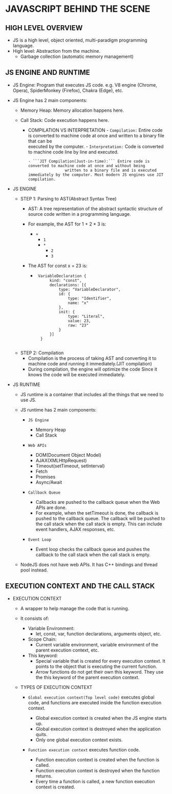 # JAVASCRIPT BEHIND THE SCENE

## HIGH LEVEL OVERVIEW
- JS is a high level, object oriented, multi-paradigm programming language.
- High level: Abstraction from the machine.
   - Garbage collection (automatic memory management)


## JS ENGINE AND RUNTIME
- JS Engine: Program that executes JS code. e.g. V8 engine (Chrome, Opera), SpiderMonkey (Firefox), Chakra (Edge), etc.
 - JS Engine has 2 main components:
   - Memory Heap: Memory allocation happens here.
   - Call Stack: Code execution happens here.

      - COMPILATION VS INTERPRETATION
            - ```Compilation:``` Entire code is converted to machine code at once and written to a binary file that can be   
                             executed by the computer.
            - ```Interpretation:``` Code is converted to machine code line by line and executed.

            - ```JIT Compilation(Just-in-time):``` Entire code is converted to machine code at once and without being 
                            written to a binary file and is executed immediately by the computer. Most modern JS engines use JIT compilation.

- JS ENGINE
    - STEP 1: Parsing to AST(Abstract Syntax Tree)
        - AST: A tree representation of the abstract syntactic structure of source code written in a programming language.
        - For example, the AST for 1 + 2 * 3 is:
            - ```+```
                - ```1```
                - ```*```
                    - ```2```
                    - ```3```

        - The AST for const x = 23 is:
            - ```
               VariableDeclaration {
                    kind: "const",
                    declarations: [{
                        type: "VariableDeclarator",
                        id: {
                            type: "Identifier",
                            name: "x"
                        },
                        init: {
                            type: "Literal",
                            value: 23,
                            raw: "23"
                        }
                    }]
                }
            ```
    - STEP 2: Compilation
        - Compilation is the process of taking AST and converting it to machine code and running it immediately.(JIT compilation)
        - During compilation, the engine will optimize the code Since it knows the code will be executed immediately.

- JS RUNTIME
    - JS runtime is a container that includes all the things that we need to use JS.
    - JS runtime has 2 main components:

        - ```JS Engine```
            - Memory Heap
            - Call Stack

        - ```Web APIs```
            - DOM(Document Object Model)
            - AJAX(XMLHttpRequest)
            - Timeout(setTimeout, setInterval)
            - Fetch
            - Promises
            - Async/Await

        - ```Callback Queue```
            - Callbacks are pushed to the callback queue when the Web APIs are done.
            - For example, when the setTimeout is done, the callback is pushed to the callback queue. The callback will be pushed to the call stack when the call stack is empty. This can include event handlers, AJAX responses, etc.

        - ```Event Loop```
            - Event loop checks the callback queue and pushes the callback to the call stack when the call stack is empty.

    - NodeJS does not have web APIs. It has C++ bindings and thread pool instead.

## EXECUTION CONTEXT AND THE CALL STACK
- EXECUTION CONTEXT
    - A wrapper to help manage the code that is running.
    - It consists of:
        - Variable Environment:
            - let, const, var, function declarations, arguments object, etc.
        - Scope Chain:
            - Current variable environment, variable environment of the parent execution context, etc.
        - This keyword:
            - Special variable that is created for every execution context. It points to the object that is executing the current function.
            - Arrow functions do not get their own this keyword. They use the this keyword of the parent execution context.

    - TYPES OF EXECUTION CONTEXT

        - ```Global execution context(Top level code)``` executes global code, and functions are executed inside the function execution context.
            - Global execution context is created when the JS engine starts up.
            - Global execution context is destroyed when the application quits.
            - Only one global execution context exists.

        - ```Function execution context``` executes function code.
            - Function execution context is created when the function is called.
            - Function execution context is destroyed when the function returns.
            - Every time a function is called, a new function execution context is created.
